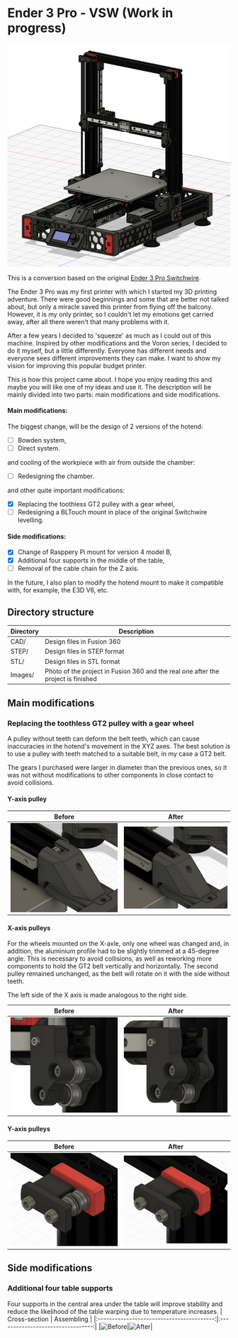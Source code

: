 # Ender 3 Pro - VSW (Work in progress)
![Ender 3 Pro - VSW](Images/Ender3Pro_VSW.png)

This is a conversion based on the original [Ender 3 Pro Switchwire](https://github.com/boubounokefalos/Ender_SW).

The Ender 3 Pro was my first printer with which I started my 3D printing adventure. There were good beginnings and some that are better not talked about, but only a miracle saved this printer from flying off the balcony. However, it is my only printer, so I couldn't let my emotions get carried away, after all there weren't that many problems with it.

After a few years I decided to 'squeeze' as much as I could out of this machine. Inspired by other modifications and the Voron series, I decided to do it myself, but a little differently. Everyone has different needs and everyone sees different improvements they can make. I want to show my vision for improving this popular budget printer.

This is how this project came about.
I hope you enjoy reading this and maybe you will like one of my ideas and use it.
The description will be mainly divided into two parts: main modifications and side modifications.

#### Main modifications:
The biggest change, will be the design of 2 versions of the hotend:
- [ ] Bowden system,
- [ ] Direct system.

and cooling of the workpiece with air from outside the chamber:
- [ ] Redesigning the chamber.

and other quite important modifications:
- [x] Replacing the toothless GT2 pulley with a gear wheel,
- [ ] Redesigning a BLTouch mount in place of the original Switchwire levelling.

#### Side modifications:
- [x] Change of Rasppery Pi mount for version 4 model B,
- [x] Additional four supports in the middle of the table,
- [ ] Removal of the cable chain for the Z axis.

In the future, I also plan to modify the hotend mount to make it compatible with, for example, the E3D V6, etc.

## Directory structure
| Directory            | Description                                                                        |
|----------------------|------------------------------------------------------------------------------------|
| CAD/                 | Design files in Fusion 360                                                         |
| STEP/                | Design files in STEP format                                                        |
| STL/                 | Design files in STL format                                                         |
| Images/              | Photo of the project in Fusion 360 and the real one after the project is finished  |

## Main modifications
### Replacing the toothless GT2 pulley with a gear wheel
A pulley without teeth can deform the belt teeth, which can cause inaccuracies in the hotend's movement in the XYZ axes. The best solution is to use a pulley with teeth matched to a suitable belt, in my case a GT2 belt.

The gears I purchased were larger in diameter than the previous ones, so it was not without modifications to other components in close contact to avoid collisions.

#### Y-axis pulley
| Before                                   | After                                  |
|:----------------------------------------:|:--------------------------------------:|
|![Before](Images/Y_axle_pulley_before.png)|![After](Images/Y_axle_pulley_after.png)|

#### X-axis pulleys

For the wheels mounted on the X-axle, only one wheel was changed and, in addition, the aluminium profile had to be slightly trimmed at a 45-degree angle. This is necessary to avoid collisions, as well as reworking more components to hold the GT2 belt vertically and horizontally.
The second pulley remained unchanged, as the belt will rotate on it with the side without teeth.

The left side of the X axis is made analogous to the right side.

| Before                                   | After                                  |
|:----------------------------------------:|:--------------------------------------:|
|![Before](Images/X_axle_pulley_before.png)|![After](Images/X_axle_pulley_after.png)|

#### Y-axis pulleys

| Before                                   | After                                  |
|:----------------------------------------:|:--------------------------------------:|
|![Before](Images/Z_axle_pulley_before.png)|![After](Images/Z_axle_pulley_after.png)|

## Side modifications

### Additional four table supports
Four supports in the central area under the table will improve stability and reduce the likelihood of the table warping due to temperature increases.
| Cross-section                             | Assembling                        |
|:-----------------------------------------:|:---------------------------------:|
|![Before](Images/ZCenter_table_support.png)|![After](Center_table_supports.png)|